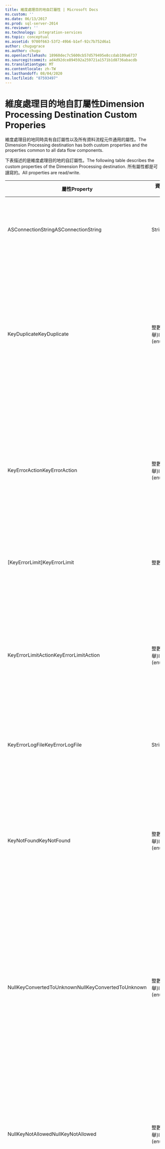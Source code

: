```yaml
---
title: 維度處理目的地自訂屬性 | Microsoft Docs
ms.custom: ''
ms.date: 06/13/2017
ms.prod: sql-server-2014
ms.reviewer: ''
ms.technology: integration-services
ms.topic: conceptual
ms.assetid: 9700f663-53f2-49b6-b1ef-92c7b752d6a1
author: chugugrace
ms.author: chugu
ms.openlocfilehash: 18960dec7c5600cb57d579495e8ccdab109a6737
ms.sourcegitcommit: ad4d92dce894592a259721a1571b1d8736abacdb
ms.translationtype: MT
ms.contentlocale: zh-TW
ms.lasthandoff: 08/04/2020
ms.locfileid: "87593497"
---
```

# <a name="dimension-processing-destination-custom-properies"></a><span data-ttu-id="86d43-102">維度處理目的地自訂屬性</span><span class="sxs-lookup"><span data-stu-id="86d43-102">Dimension Processing Destination Custom Properies</span></span>
  <span data-ttu-id="86d43-103">維度處理目的地同時具有自訂屬性以及所有資料流程元件通用的屬性。</span><span class="sxs-lookup"><span data-stu-id="86d43-103">The Dimension Processing destination has both custom properties and the properties common to all data flow components.</span></span>  
  
 <span data-ttu-id="86d43-104">下表描述的是維度處理目的地的自訂屬性。</span><span class="sxs-lookup"><span data-stu-id="86d43-104">The following table describes the custom properties of the Dimension Processing destination.</span></span> <span data-ttu-id="86d43-105">所有屬性都是可讀寫的。</span><span class="sxs-lookup"><span data-stu-id="86d43-105">All properties are read/write.</span></span>  
  
|<span data-ttu-id="86d43-106">屬性</span><span class="sxs-lookup"><span data-stu-id="86d43-106">Property</span></span>|<span data-ttu-id="86d43-107">資料類型</span><span class="sxs-lookup"><span data-stu-id="86d43-107">Data Type</span></span>|<span data-ttu-id="86d43-108">描述</span><span class="sxs-lookup"><span data-stu-id="86d43-108">Description</span></span>|  
|--------------|---------------|-----------------|  
|<span data-ttu-id="86d43-109">ASConnectionString</span><span class="sxs-lookup"><span data-stu-id="86d43-109">ASConnectionString</span></span>|<span data-ttu-id="86d43-110">String</span><span class="sxs-lookup"><span data-stu-id="86d43-110">String</span></span>|<span data-ttu-id="86d43-111">[!INCLUDE[ssASnoversion](../../includes/ssasnoversion-md.md)] 執行個體或 [!INCLUDE[ssASnoversion](../../includes/ssasnoversion-md.md)] 專案的連接字串。</span><span class="sxs-lookup"><span data-stu-id="86d43-111">The connection string to an instance of [!INCLUDE[ssASnoversion](../../includes/ssasnoversion-md.md)] or to an [!INCLUDE[ssASnoversion](../../includes/ssasnoversion-md.md)] project.</span></span>|  
|<span data-ttu-id="86d43-112">KeyDuplicate</span><span class="sxs-lookup"><span data-stu-id="86d43-112">KeyDuplicate</span></span>|<span data-ttu-id="86d43-113">整數 (列舉)</span><span class="sxs-lookup"><span data-stu-id="86d43-113">Integer (enumeration)</span></span>|<span data-ttu-id="86d43-114">當 UseDefaultConfiguration 為時 `False` ，就是指出如何處理重複索引鍵錯誤的值。</span><span class="sxs-lookup"><span data-stu-id="86d43-114">When UseDefaultConfiguration is `False`, a value that indicates how to handle duplicate key errors.</span></span> <span data-ttu-id="86d43-115">可能的值為 `IgnoreError` (0)、`ReportAndContinue` (1) 和 `ReportAndStop` (2)。</span><span class="sxs-lookup"><span data-stu-id="86d43-115">The possible values are `IgnoreError` (0), `ReportAndContinue` (1), and `ReportAndStop` (2).</span></span> <span data-ttu-id="86d43-116">此屬性的預設值為 `IgnoreError` (0)。</span><span class="sxs-lookup"><span data-stu-id="86d43-116">The default value of this property is `IgnoreError` (0).</span></span>|  
|<span data-ttu-id="86d43-117">KeyErrorAction</span><span class="sxs-lookup"><span data-stu-id="86d43-117">KeyErrorAction</span></span>|<span data-ttu-id="86d43-118">整數 (列舉)</span><span class="sxs-lookup"><span data-stu-id="86d43-118">Integer (enumeration)</span></span>|<span data-ttu-id="86d43-119">當 UseDefaultConfiguration 為時 `False` ，就是指出如何處理索引鍵錯誤的值。</span><span class="sxs-lookup"><span data-stu-id="86d43-119">When UseDefaultConfiguration is `False`, a value that indicates how to handle key error.</span></span> <span data-ttu-id="86d43-120">可能的值為 `ConvertToUnknown` (0) 和 `DiscardRecord` (1)。</span><span class="sxs-lookup"><span data-stu-id="86d43-120">The possible values are `ConvertToUnknown` (0) and `DiscardRecord` (1).</span></span> <span data-ttu-id="86d43-121">此屬性的預設值為 `ConvertToUnknown` (0)。</span><span class="sxs-lookup"><span data-stu-id="86d43-121">The default value of this property is `ConvertToUnknown` (0).</span></span>|  
|<span data-ttu-id="86d43-122">[KeyErrorLimit]</span><span class="sxs-lookup"><span data-stu-id="86d43-122">KeyErrorLimit</span></span>|<span data-ttu-id="86d43-123">整數</span><span class="sxs-lookup"><span data-stu-id="86d43-123">Integer</span></span>|<span data-ttu-id="86d43-124">當 UseDefaultConfiguration 為時 `False` ，就是啟用的索引鍵錯誤上限。</span><span class="sxs-lookup"><span data-stu-id="86d43-124">When UseDefaultConfiguration is `False`, the upper limit of key errors that are enabled.</span></span>|  
|<span data-ttu-id="86d43-125">KeyErrorLimitAction</span><span class="sxs-lookup"><span data-stu-id="86d43-125">KeyErrorLimitAction</span></span>|<span data-ttu-id="86d43-126">整數 (列舉)</span><span class="sxs-lookup"><span data-stu-id="86d43-126">Integer (enumeration)</span></span>|<span data-ttu-id="86d43-127">當 UseDefaultConfiguration 為時 `False` ，就是指出到達時要採取之動作的值 `KeyErrorLimit` 。</span><span class="sxs-lookup"><span data-stu-id="86d43-127">When UseDefaultConfiguration is `False`, a value that indicates the action to take when `KeyErrorLimit` is reached.</span></span> <span data-ttu-id="86d43-128">可能的值為 `StopLogging` (1) 和 `StopProcessing` (0)。</span><span class="sxs-lookup"><span data-stu-id="86d43-128">The possible values are `StopLogging` (1) and `StopProcessing` (0).</span></span> <span data-ttu-id="86d43-129">此屬性的預設值為 `StopProcessing` (0)。</span><span class="sxs-lookup"><span data-stu-id="86d43-129">The default value of this property is `StopProcessing` (0).</span></span>|  
|<span data-ttu-id="86d43-130">KeyErrorLogFile</span><span class="sxs-lookup"><span data-stu-id="86d43-130">KeyErrorLogFile</span></span>|<span data-ttu-id="86d43-131">String</span><span class="sxs-lookup"><span data-stu-id="86d43-131">String</span></span>|<span data-ttu-id="86d43-132">當 UseDefaultConfiguration 為時，就是 `False` 錯誤記錄檔的路徑和檔案名。</span><span class="sxs-lookup"><span data-stu-id="86d43-132">When UseDefaultConfiguration is `False`, the path and file name of the error log file.</span></span>|  
|<span data-ttu-id="86d43-133">KeyNotFound</span><span class="sxs-lookup"><span data-stu-id="86d43-133">KeyNotFound</span></span>|<span data-ttu-id="86d43-134">整數 (列舉)</span><span class="sxs-lookup"><span data-stu-id="86d43-134">Integer (enumeration)</span></span>|<span data-ttu-id="86d43-135">當 UseDefaultConfiguration 為時 `False` ，就是指出如何處理遺漏索引鍵錯誤的值。</span><span class="sxs-lookup"><span data-stu-id="86d43-135">When UseDefaultConfiguration is `False`, a value that indicates how to handle missing key errors.</span></span> <span data-ttu-id="86d43-136">可能的值為 `IgnoreError` (0)、`ReportAndContinue` (1) 和 `ReportAndStop` (2)。</span><span class="sxs-lookup"><span data-stu-id="86d43-136">The possible values are `IgnoreError` (0), `ReportAndContinue` (1), and `ReportAndStop` (2).</span></span> <span data-ttu-id="86d43-137">此屬性的預設值為 `IgnoreError` (0)。</span><span class="sxs-lookup"><span data-stu-id="86d43-137">The default value of this property is `IgnoreError` (0).</span></span>|  
|<span data-ttu-id="86d43-138">NullKeyConvertedToUnknown</span><span class="sxs-lookup"><span data-stu-id="86d43-138">NullKeyConvertedToUnknown</span></span>|<span data-ttu-id="86d43-139">整數 (列舉)</span><span class="sxs-lookup"><span data-stu-id="86d43-139">Integer (enumeration)</span></span>|<span data-ttu-id="86d43-140">當 UseDefaultConfiguration 為時 `False` ，就是指出如何處理轉換成未知值之 null 索引鍵的值。</span><span class="sxs-lookup"><span data-stu-id="86d43-140">When UseDefaultConfiguration is `False`, a value that indicates how to handle null keys converted to the unknown value.</span></span> <span data-ttu-id="86d43-141">可能的值為 `IgnoreError` (0)、`ReportAndContinue` (1) 和 `ReportAndStop` (2)。</span><span class="sxs-lookup"><span data-stu-id="86d43-141">The possible values are `IgnoreError` (0), `ReportAndContinue` (1), and `ReportAndStop` (2).</span></span> <span data-ttu-id="86d43-142">此屬性的預設值為 `IgnoreError` (0)。</span><span class="sxs-lookup"><span data-stu-id="86d43-142">The default value of this property is `IgnoreError` (0).</span></span>|  
|<span data-ttu-id="86d43-143">NullKeyNotAllowed</span><span class="sxs-lookup"><span data-stu-id="86d43-143">NullKeyNotAllowed</span></span>|<span data-ttu-id="86d43-144">整數 (列舉)</span><span class="sxs-lookup"><span data-stu-id="86d43-144">Integer (enumeration)</span></span>|<span data-ttu-id="86d43-145">當 UseDefaultConfiguration 為時 `False` ，就是指出如何處理不允許之 null 的值。</span><span class="sxs-lookup"><span data-stu-id="86d43-145">When UseDefaultConfiguration is `False`, a value that indicates how to handle disallowed nulls.</span></span> <span data-ttu-id="86d43-146">可能的值為 `IgnoreError` (0)、`ReportAndContinue` (1) 和 `ReportAndStop` (2)。</span><span class="sxs-lookup"><span data-stu-id="86d43-146">The possible values are `IgnoreError` (0), `ReportAndContinue` (1), and `ReportAndStop` (2).</span></span> <span data-ttu-id="86d43-147">此屬性的預設值為 `IgnoreError` (0)。</span><span class="sxs-lookup"><span data-stu-id="86d43-147">The default value of this property is `IgnoreError` (0).</span></span>|  
|<span data-ttu-id="86d43-148">ProcessType</span><span class="sxs-lookup"><span data-stu-id="86d43-148">ProcessType</span></span>|<span data-ttu-id="86d43-149">整數 (列舉)</span><span class="sxs-lookup"><span data-stu-id="86d43-149">Integer (enumeration)</span></span>|<span data-ttu-id="86d43-150">轉換所使用的維度處理類型。</span><span class="sxs-lookup"><span data-stu-id="86d43-150">The type of dimension processing the transformation uses.</span></span> <span data-ttu-id="86d43-151">值為 `ProcessAdd` (1) (累加)、`ProcessFull` (0) 和 `ProcessUpdate` (2)。</span><span class="sxs-lookup"><span data-stu-id="86d43-151">The values are `ProcessAdd` (1) (incremental), `ProcessFull` (0), and `ProcessUpdate` (2).</span></span>|  
|<span data-ttu-id="86d43-152">UseDefaultConfiguration</span><span class="sxs-lookup"><span data-stu-id="86d43-152">UseDefaultConfiguration</span></span>|<span data-ttu-id="86d43-153">Boolean</span><span class="sxs-lookup"><span data-stu-id="86d43-153">Boolean</span></span>|<span data-ttu-id="86d43-154">一個值，指定轉換是否要使用預設錯誤組態。</span><span class="sxs-lookup"><span data-stu-id="86d43-154">A value that specifies whether the transformation uses the default error configuration.</span></span> <span data-ttu-id="86d43-155">如果此屬性為 `False`，轉換就會包含有關錯誤處理的資訊。</span><span class="sxs-lookup"><span data-stu-id="86d43-155">If this property is `False`, the transformation includes information about error processing.</span></span>|  
  
 <span data-ttu-id="86d43-156">維度處理目的地的輸入和輸入資料行沒有任何自訂屬性。</span><span class="sxs-lookup"><span data-stu-id="86d43-156">The input and the input columns of the Dimension Processing destination have no custom properties.</span></span>  
  
 <span data-ttu-id="86d43-157">如需詳細資訊，請參閱 [維度處理目的地](dimension-processing-destination.md)。</span><span class="sxs-lookup"><span data-stu-id="86d43-157">For more information, see [Dimension Processing Destination](dimension-processing-destination.md).</span></span>  
  
## <a name="see-also"></a><span data-ttu-id="86d43-158">另請參閱</span><span class="sxs-lookup"><span data-stu-id="86d43-158">See Also</span></span>  
 [<span data-ttu-id="86d43-159">Common Properties</span><span class="sxs-lookup"><span data-stu-id="86d43-159">Common Properties</span></span>](../common-properties.md)  
  
  
